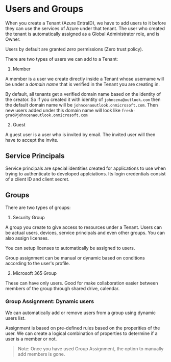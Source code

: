 # Users and Groups

When you create a Tenant (Azure EntraID), we have to add users to it before they can use the services of Azure under that tenant. The user who created the tenant is automatically assigned as a Global Administrator role, and is Owner.

Users by default are granted *zero* permissions (Zero trust policy).

There are two types of users we can add to a Tenant:

1. Member

A member is a user we create directly inside a Tenant whose username will be under a *domain name* that is verified in the Tenant you are creating in. 

By default, all tenants get a verified domain name based on the identity of the creator. So if you created it with identity of ```johncena@outlook.com``` then the default domain name will be ```johncenaoutlook.onmicrosoft.com```. Then new users added under this domain name will look like ```fresh-grad@johncenaoutlook.onmicrosoft.com```

2. Guest

A guest user is a user who is invited by email. The invited user will then have to accept the invite. 

## Service Principals

Service principals are special identities created for applications to use when trying to authenticate to developed applciations. Its login credentials consist of a client ID and client secret.

## Groups

There are two types of groups:

1. Security Group

A group you create to give access to resources under a Tenant. Users can be actual users, devices, service principals and even other groups. You can also assign licenses.

You can setup licenses to automatically be assigned to users.

Group assignment can be manual or dynamic based on conditions according to the user's profile.

2. Microsoft 365 Group

These can have only users. Good for make collaboration easier between members of the group through shared drive, calendar.

### Group Assignment: Dynamic users

We can automatically add or remove users from a group using dynamic users list. 

Assignment is based on pre-defined rules based on the properities of the user. We can create a logical combination of properties to determine if a user is a member or not.

> Note: Once you have used Group Assignment, the option to manually add members is gone.
